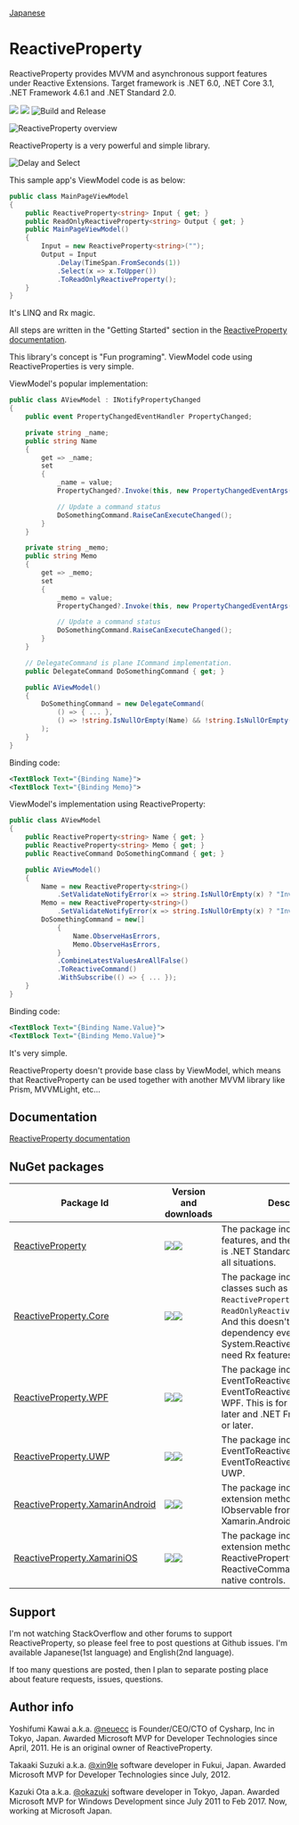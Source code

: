 [Japanese](https://qiita.com/okazuki/items/7572f46848d0e93516b1)

# ReactiveProperty

ReactiveProperty provides MVVM and asynchronous support features under Reactive Extensions. Target framework is .NET 6.0, .NET Core 3.1, .NET Framework 4.6.1 and .NET Standard 2.0.

![](https://img.shields.io/nuget/v/ReactiveProperty.svg)
![](https://img.shields.io/nuget/dt/ReactiveProperty.svg)
![Build and Release](https://github.com/runceel/ReactiveProperty/workflows/Build%20and%20Release/badge.svg)

![ReactiveProperty overview](https://raw.githubusercontent.com/runceel/ReactiveProperty/main/Images/rpsummary.png)

ReactiveProperty is a very powerful and simple library.

![Delay and Select](https://raw.githubusercontent.com/runceel/ReactiveProperty/main/Images/launch-uwp-app.gif)

This sample app's ViewModel code is as below:

```cs
public class MainPageViewModel
{
    public ReactiveProperty<string> Input { get; }
    public ReadOnlyReactiveProperty<string> Output { get; }
    public MainPageViewModel()
    {
        Input = new ReactiveProperty<string>("");
        Output = Input
            .Delay(TimeSpan.FromSeconds(1))
            .Select(x => x.ToUpper())
            .ToReadOnlyReactiveProperty();
    }
}
```

It's LINQ and Rx magic.

All steps are written in the "Getting Started" section in the [ReactiveProperty documentation](https://runceel.github.io/ReactiveProperty/).

This library's concept is "Fun programing". 
ViewModel code using ReactiveProperties is very simple.


ViewModel's popular implementation:
```cs
public class AViewModel : INotifyPropertyChanged
{
    public event PropertyChangedEventHandler PropertyChanged;

    private string _name;
    public string Name
    {
        get => _name;
        set
        {
            _name = value;
            PropertyChanged?.Invoke(this, new PropertyChangedEventArgs(nameof(Name)));

            // Update a command status
            DoSomethingCommand.RaiseCanExecuteChanged();
        }
    }

    private string _memo;
    public string Memo
    {
        get => _memo;
        set
        {
            _memo = value;
            PropertyChanged?.Invoke(this, new PropertyChangedEventArgs(nameof(Memo)));

            // Update a command status
            DoSomethingCommand.RaiseCanExecuteChanged();
        }
    }

    // DelegateCommand is plane ICommand implementation.
    public DelegateCommand DoSomethingCommand { get; }

    public AViewModel()
    {
        DoSomethingCommand = new DelegateCommand(
            () => { ... },
            () => !string.IsNullOrEmpty(Name) && !string.IsNullOrEmpty(Memo)
        );
    }
}
```

Binding code:
```xml
<TextBlock Text="{Binding Name}">
<TextBlock Text="{Binding Memo}">
```

ViewModel's implementation using ReactiveProperty:
```cs
public class AViewModel
{
    public ReactiveProperty<string> Name { get; }
    public ReactiveProperty<string> Memo { get; }
    public ReactiveCommand DoSomethingCommand { get; }

    public AViewModel()
    {
        Name = new ReactiveProperty<string>()
            .SetValidateNotifyError(x => string.IsNullOrEmpty(x) ? "Invalid value" : null);
        Memo = new ReactiveProperty<string>()
            .SetValidateNotifyError(x => string.IsNullOrEmpty(x) ? "Invalid value" : null);
        DoSomethingCommand = new[]
            {
                Name.ObserveHasErrors,
                Memo.ObserveHasErrors,
            }
            .CombineLatestValuesAreAllFalse()
            .ToReactiveCommand()
            .WithSubscribe(() => { ... });
    }
}
```

Binding code:
```xml
<TextBlock Text="{Binding Name.Value}">
<TextBlock Text="{Binding Memo.Value}">
```

It's very simple.

ReactiveProperty doesn't provide base class by ViewModel, which means that ReactiveProperty can be used together with another MVVM library like Prism, MVVMLight, etc...

## Documentation

[ReactiveProperty documentation](https://runceel.github.io/ReactiveProperty/)

## NuGet packages

|Package Id|Version and downloads|Description|
|----|----|----|
|[ReactiveProperty](https://www.nuget.org/packages/ReactiveProperty/)|![](https://img.shields.io/nuget/v/ReactiveProperty.svg)![](https://img.shields.io/nuget/dt/ReactiveProperty.svg)|The package includes all core features, and the target platform is .NET Standard 2.0. It fits almost all situations.|
|[ReactiveProperty.Core](https://www.nuget.org/packages/ReactiveProperty.Core/)|![](https://img.shields.io/nuget/v/ReactiveProperty.Core.svg)![](https://img.shields.io/nuget/dt/ReactiveProperty.Core.svg)|The package includes minimum classes such as `ReactivePropertySlim<T>` and `ReadOnlyReactivePropertySlim<T>`. And this doesn't have any dependency even System.Reactive. If you don't need Rx features, then it fits.|
|[ReactiveProperty.WPF](https://www.nuget.org/packages/ReactiveProperty.WPF/)|![](https://img.shields.io/nuget/v/ReactiveProperty.WPF.svg)![](https://img.shields.io/nuget/dt/ReactiveProperty.WPF.svg)|The package includes EventToReactiveProperty and EventToReactiveCommand for WPF. This is for .NET Core 3.0 or later and .NET Framework 4.6.1 or later.|
|[ReactiveProperty.UWP](https://www.nuget.org/packages/ReactiveProperty.UWP/)|![](https://img.shields.io/nuget/v/ReactiveProperty.UWP.svg)![](https://img.shields.io/nuget/dt/ReactiveProperty.UWP.svg)|The package includes EventToReactiveProperty and EventToReactiveCommand for UWP.|
|[ReactiveProperty.XamarinAndroid](https://www.nuget.org/packages/ReactiveProperty.XamarinAndroid/)|![](https://img.shields.io/nuget/v/ReactiveProperty.XamarinAndroid.svg)![](https://img.shields.io/nuget/dt/ReactiveProperty.XamarinAndroid.svg)|The package includes many extension methods to create IObservable from events for Xamarin.Android native.|
|[ReactiveProperty.XamariniOS](https://www.nuget.org/packages/ReactiveProperty.XamariniOS/)|![](https://img.shields.io/nuget/v/ReactiveProperty.XamariniOS.svg)![](https://img.shields.io/nuget/dt/ReactiveProperty.XamariniOS.svg)|The package includes many extension methods to bind ReactiveProperty and ReactiveCommand to Xamarin.iOS native controls.|

## Support

I'm not watching StackOverflow and other forums to support ReactiveProperty, so please feel free to post questions at Github issues.
I'm available Japanese(1st language) and English(2nd language).

If too many questions are posted, then I plan to separate posting place about feature requests, issues, questions.

## Author info

Yoshifumi Kawai a.k.a. [@neuecc](https://twitter.com/neuecc) is Founder/CEO/CTO of Cysharp, Inc in Tokyo, Japan.
Awarded Microsoft MVP for Developer Technologies since April, 2011.
He is an original owner of ReactiveProperty.

Takaaki Suzuki a.k.a. [@xin9le](https://twitter.com/xin9le) software developer in Fukui, Japan.
Awarded Microsoft MVP for Developer Technologies since July, 2012.

Kazuki Ota a.k.a. [@okazuki](https://twitter.com/okazuki) software developer in Tokyo, Japan.
Awarded Microsoft MVP for Windows Development since July 2011 to Feb 2017.
Now, working at Microsoft Japan.
